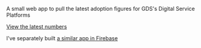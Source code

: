 A small web app to pull the latest adoption figures for GDS's Digital Service Platforms

[View the latest numbers](https://dsp-numbers-app-970041421590.us-central1.run.app/)

I've separately built [a similar app in Firebase](https://studio.firebase.google.com/studio-7932305633)
